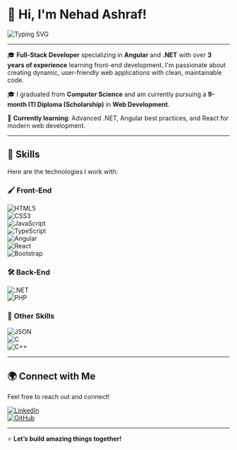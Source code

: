 # 👋 Hi, I'm Nehad Ashraf!  
<img src="https://readme-typing-svg.demolab.com?font=Fira+Code&size=22&pause=1000&color=FF5733&width=435&lines=Welcome+to+my+GitHub+profile!;I+%E2%9C%A8+build+web+applications;Always+learning+%F0%9F%93%96" alt="Typing SVG" />

---

🎓 **Full-Stack Developer** specializing in **Angular** and **.NET** with over **3 years of experience** learning front-end development. I'm passionate about creating dynamic, user-friendly web applications with clean, maintainable code.  

🎓 I graduated from **Computer Science** and am currently pursuing a **9-month ITI Diploma (Scholarship)** in **Web Development**.  

🌱 **Currently learning**: Advanced .NET, Angular best practices, and React for modern web development.

---

## 🚀 **Skills**
Here are the technologies I work with:

### 🖌️ **Front-End**
![HTML5](https://img.shields.io/badge/-HTML5-E34F26?style=flat&logo=html5&logoColor=white)  
![CSS3](https://img.shields.io/badge/-CSS3-1572B6?style=flat&logo=css3&logoColor=white)  
![JavaScript](https://img.shields.io/badge/-JavaScript-F7DF1E?style=flat&logo=javascript&logoColor=black)  
![TypeScript](https://img.shields.io/badge/-TypeScript-007ACC?style=flat&logo=typescript&logoColor=white)  
![Angular](https://img.shields.io/badge/-Angular-DD0031?style=flat&logo=angular&logoColor=white)  
![React](https://img.shields.io/badge/-React-61DAFB?style=flat&logo=react&logoColor=black)  
![Bootstrap](https://img.shields.io/badge/-Bootstrap-7952B3?style=flat&logo=bootstrap&logoColor=white)

### 🛠️ **Back-End**
![.NET](https://img.shields.io/badge/-.NET-512BD4?style=flat&logo=dotnet&logoColor=white)  
![PHP](https://img.shields.io/badge/-PHP-777BB4?style=flat&logo=php&logoColor=white)

### 💾 **Other Skills**
![JSON](https://img.shields.io/badge/-JSON-000000?style=flat&logo=json&logoColor=white)  
![C](https://img.shields.io/badge/-C-00599C?style=flat&logo=c&logoColor=white)  
![C++](https://img.shields.io/badge/-C++-00599C?style=flat&logo=c%2B%2B&logoColor=white)

---

## 🌍 **Connect with Me**
Feel free to reach out and connect!  

[![LinkedIn](https://img.shields.io/badge/-LinkedIn-blue?style=flat&logo=linkedin&logoColor=white)](https://www.linkedin.com/in/nehad-ashraf/)  
[![GitHub](https://img.shields.io/badge/-GitHub-181717?style=flat&logo=github&logoColor=white)](https://github.com/your-github-username)  

---

⭐️ **Let’s build amazing things together!**
